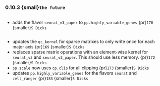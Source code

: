 ### 0.10.3 {small}`the future`

```{rubric} Features
```
* adds the flavor `seurat_v3_paper` to `pp.highly_variable_genes` {pr}`170` {smaller}`S Dicks`

```{rubric} Performance
```
* updates the `qc_kernel` for sparse matrixes to only write once for each major axis {pr}`169` {smaller}`S Dicks`
* replaces sparse matrix operations with an element-wise kernel for `seurat_v3` and `seurat_v3_paper`. This should use less memory. {pr}`172` {smaller}`S Dicks`
* `pp.scale` now uses `cp.clip` for all clipping {pr}`173` {smaller}`S Dicks`
* updates `pp.highly_variable_genes` for the flavors `seurat` and `cell_ranger` {pr}`183` {smaller}`S Dicks`

```{rubric} Bug fixes
```


```{rubric} Misc
```
